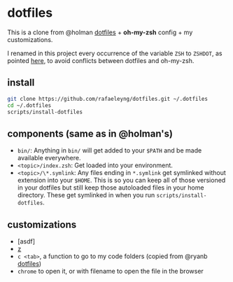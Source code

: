 # dotfiles

This is a clone from @holman [dotfiles](https://github.com/holman/dotfiles) + **oh-my-zsh** config + my customizations.

I renamed in this project every occurrence of the variable `ZSH` to `ZSHDOT`, as pointed [here](https://github.com/holman/dotfiles/issues/70), to avoid conflicts between dotfiles and oh-my-zsh.

## install

```sh
git clone https://github.com/rafaeleyng/dotfiles.git ~/.dotfiles
cd ~/.dotfiles
scripts/install-dotfiles
```

## components (same as in @holman's)

- `bin/`: Anything in `bin/` will get added to your `$PATH` and be made available everywhere.
- `<topic>/index.zsh`: Get loaded into your environment.
- `<topic>/\*.symlink`: Any files ending in `*.symlink` get symlinked without extension into your `$HOME`. This is so you can keep all of those versioned in your dotfiles but still keep those autoloaded files in your home directory. These get symlinked in when you run `scripts/install-dotfiles`.

## customizations

- [asdf]
- [z](https://github.com/rupa/z)
- `c <tab>`, a function to go to my code folders (copied from @ryanb [dotfiles](https://github.com/ryanb/dotfiles/blob/master/oh-my-zsh/custom/plugins/rbates/rbates.plugin.zsh))
- `chrome` to open it, or with filename to open the file in the browser
